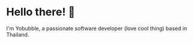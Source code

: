 # Hello there! 👋

I'm Yobubble, a passionate software developer (love cool thing) based in Thailand. 
